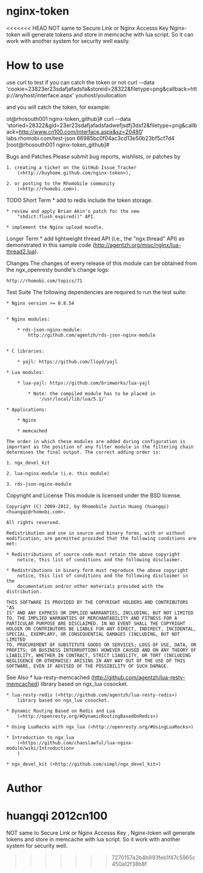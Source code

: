 nginx-token
===========

<<<<<<< HEAD
NOT same to Secure Link or Nginx Accesss Key
Nginx-token will generate tokens and store in memcache with lua script. So it can work with another system for security well easily.

# How to use

use curl to test if you can catch the token or not
curl --data 'cookie=23823er23sdafjafadsfa&storeid=28322&filetype=png&callback=http://anyhost/interface.aspx' youhost/youlocation

and you will catch the token, for example:

ot@rhosouth001 nginx-token_github]# curl --data 'storied=28322&gid=23er23sdafjafadsfadwefjsdfj3dsf2&filetype=png&callback=http://www.cn100.com/interface.aspx&sz=20480' labs.rhomobi.com/test-json
66985bc0f04ac3cd13e50b23bf5cf7d4
[root@rhosouth001 nginx-token_github]#

Bugs and Patches
    Please submit bug reports, wishlists, or patches by

    1. creating a ticket on the GitHub Issue Tracker
        (<http://buyhome.github.com/nginx-token>),

    2. or posting to the Rhomobile community
        (<http://rhomobi.com>).

TODO
  Short Term
    * add to redis include the token storage.

    * review and apply Brian Akin's patch for the new
        "shdict:flush_expired()" API.

    * implement the Nginx upload moudle.


  Longer Term
    * add lightweight thread API (i.e., the "ngx.thread" API) as
        demonstrated in this sample code
        (<http://agentzh.org/misc/nginx/lua-thread2.lua>).


Changes
    The changes of every release of this module can be obtained from the
    ngx_openresty bundle's change logs:

    http://rhomobi.com/topics/71

Test Suite
    The following dependencies are required to run the test suite:

    * Nginx version >= 0.8.54


    * Nginx modules:

        * rds-json-nginx-module:
            http://github.com/agentzh/rds-json-nginx-module


    * C libraries:

        * yajl: https://github.com/lloyd/yajl

    * Lua modules:

        * lua-yajl: https://github.com/brimworks/lua-yajl

            * Note: the compiled module has to be placed in
                '/usr/local/lib/lua/5.1/'

    * Applications:

        * Nginx

        * memcached

    The order in which these modules are added during configuration is
    important as the position of any filter module in the filtering chain
    determines the final output. The correct adding order is:

    1. ngx_devel_kit

    2. lua-nginx-module (i.e. this module)

    3. rds-json-nginx-module

Copyright and License
    This module is licensed under the BSD license.

    Copyright (C) 2009-2012, by Rhomobile Justin Huang (huangqi)
    <huangqi@rhomobi.com>.

    All rights reserved.

    Redistribution and use in source and binary forms, with or without
    modification, are permitted provided that the following conditions are
    met:

    * Redistributions of source code must retain the above copyright
        notice, this list of conditions and the following disclaimer.

    * Redistributions in binary form must reproduce the above copyright
        notice, this list of conditions and the following disclaimer in the
        documentation and/or other materials provided with the distribution.

    THIS SOFTWARE IS PROVIDED BY THE COPYRIGHT HOLDERS AND CONTRIBUTORS "AS
    IS" AND ANY EXPRESS OR IMPLIED WARRANTIES, INCLUDING, BUT NOT LIMITED
    TO, THE IMPLIED WARRANTIES OF MERCHANTABILITY AND FITNESS FOR A
    PARTICULAR PURPOSE ARE DISCLAIMED. IN NO EVENT SHALL THE COPYRIGHT
    HOLDER OR CONTRIBUTORS BE LIABLE FOR ANY DIRECT, INDIRECT, INCIDENTAL,
    SPECIAL, EXEMPLARY, OR CONSEQUENTIAL DAMAGES (INCLUDING, BUT NOT LIMITED
    TO, PROCUREMENT OF SUBSTITUTE GOODS OR SERVICES; LOSS OF USE, DATA, OR
    PROFITS; OR BUSINESS INTERRUPTION) HOWEVER CAUSED AND ON ANY THEORY OF
    LIABILITY, WHETHER IN CONTRACT, STRICT LIABILITY, OR TORT (INCLUDING
    NEGLIGENCE OR OTHERWISE) ARISING IN ANY WAY OUT OF THE USE OF THIS
    SOFTWARE, EVEN IF ADVISED OF THE POSSIBILITY OF SUCH DAMAGE.

See Also
    * lua-resty-memcached
        (<http://github.com/agentzh/lua-resty-memcached>) library based on
        ngx_lua cosocket.

    * lua-resty-redis (<http://github.com/agentzh/lua-resty-redis>)
        library based on ngx_lua cosocket.

    * Dynamic Routing Based on Redis and Lua
        (<http://openresty.org/#DynamicRoutingBasedOnRedis>)

    * Using LuaRocks with ngx_lua (<http://openresty.org/#UsingLuaRocks>)

    * Introduction to ngx_lua
        (<https://github.com/chaoslawful/lua-nginx-module/wiki/Introduction>
        )

    * ngx_devel_kit (<http://github.com/simpl/ngx_devel_kit>)


# Author
huangqi 2012cn100
=======
NOT same to Secure Link or Nginx Accesss Key , Nginx-token will generate tokens and store in memcache with lua script. So it work with another system for security well.
>>>>>>> 7270157a2b4b993feb1f47c5965c450a12f38b8f
